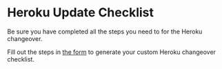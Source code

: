 # Heroku Update Checklist

Be sure you have completed all the steps you need to for the Heroku changeover.

Fill out the steps in [the form](https://code-institute-students.github.io/heroku-update-checklist/) to generate your custom Heroku changeover checklist.
